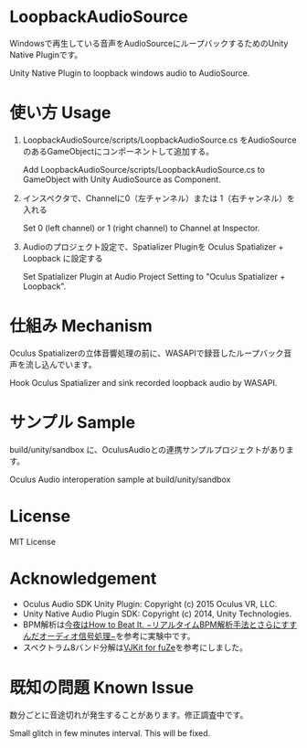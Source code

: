 # LoopbackAudioSource
Windowsで再生している音声をAudioSourceにループバックするためのUnity Native Pluginです。

Unity Native Plugin to loopback windows audio to AudioSource.

# 使い方 Usage
1. LoopbackAudioSource/scripts/LoopbackAudioSource.cs をAudioSourceのあるGameObjectにコンポーネントして追加する。

    Add LoopbackAudioSource/scripts/LoopbackAudioSource.cs to GameObject with Unity AudioSource as Component.

2. インスペクタで、Channelに0（左チャンネル）または 1（右チャンネル）を入れる

    Set 0 (left channel) or 1 (right channel) to Channel at Inspector.

3. Audioのプロジェクト設定で、Spatializer Pluginを Oculus Spatializer + Loopback に設定する

    Set Spatializer Plugin at Audio Project Setting to "Oculus Spatializer + Loopback".

# 仕組み Mechanism
Oculus Spatializerの立体音響処理の前に、WASAPIで録音したループバック音声を流し込んでいます。

Hook Oculus Spatializer and sink recorded loopback audio by WASAPI.

# サンプル Sample
build/unity/sandbox に、OculusAudioとの連携サンプルプロジェクトがあります。

Oculus Audio interoperation sample at build/unity/sandbox

# License
MIT License

# Acknowledgement
- Oculus Audio SDK Unity Plugin: Copyright (c) 2015 Oculus VR, LLC.
- Unity Native Audio Plugin SDK: Copyright (c) 2014, Unity Technologies.
- BPM解析は[今夜はHow to Beat It. −リアルタイムBPM解析手法とさらにすすんだオーディオ信号処理−](https://cedil.cesa.or.jp/cedil_sessions/view/731)を参考に実験中です。
- スペクトラム8バンド分解は[VJKit for fuZe](https://github.com/unity3d-jp/fuze-vj-kit)を参考にしました。

# 既知の問題 Known Issue
数分ごとに音途切れが発生することがあります。修正調査中です。

Small glitch in few minutes interval. This will be fixed.

